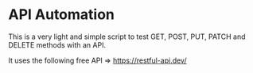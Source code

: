 # **API Automation**

This is a very light and simple script to test GET, POST, PUT, PATCH and DELETE methods with an API.

It uses the following free API =>  https://restful-api.dev/
